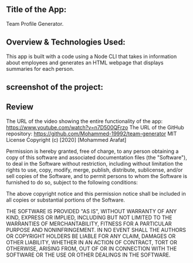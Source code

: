 ## Title of the App:
Team Profile Generator.

## Overview & Technologies Used:
This app is built with a code using a Node CLI that takes in information about employees and generates an HTML webpage that displays summaries for each person. 

## screenshot of the project:


## Review
The URL of the video showing the entire functionality of the app: https://www.youtube.com/watch?v=n7D500QFrzo
The URL of the GitHub repository: https://github.com/Mohammed-19992/team-generator
MIT License
Copyright (c) [2020] [Mohammed Arafat]

Permission is hereby granted, free of charge, to any person obtaining a copy of this software and associated documentation files (the "Software"), to deal in the Software without restriction, including without limitation the rights to use, copy, modify, merge, publish, distribute, sublicense, and/or sell copies of the Software, and to permit persons to whom the Software is furnished to do so, subject to the following conditions:

The above copyright notice and this permission notice shall be included in all copies or substantial portions of the Software.

THE SOFTWARE IS PROVIDED "AS IS", WITHOUT WARRANTY OF ANY KIND, EXPRESS OR IMPLIED, INCLUDING BUT NOT LIMITED TO THE WARRANTIES OF MERCHANTABILITY, FITNESS FOR A PARTICULAR PURPOSE AND NONINFRINGEMENT. IN NO EVENT SHALL THE AUTHORS OR COPYRIGHT HOLDERS BE LIABLE FOR ANY CLAIM, DAMAGES OR OTHER LIABILITY, WHETHER IN AN ACTION OF CONTRACT, TORT OR OTHERWISE, ARISING FROM, OUT OF OR IN CONNECTION WITH THE SOFTWARE OR THE USE OR OTHER DEALINGS IN THE SOFTWARE.


